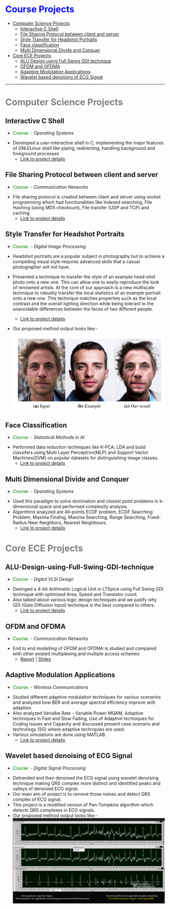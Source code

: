 <span style="color:Blue;">Course Projects</span>
=========

<!--ts-->
   * [Computer Science Projects](#computer-science-projects)
     * [Interactive C Shell](#interactive-c-shell)
     * [File Sharing Protocol between client and server](#file-sharing-protocol-between-client-and-server)
     * [Style Transfer for Headshot Portraits](#style-transfer-for-headshot-portraits)
     * [Face classification](#face-classification)
     * [Multi Dimensional Divide and Conquer](#multi-dimensional-divide-and-conquer)
   * [Core ECE Projects](#core-ece-projects)
      * [ALU Design using Full Swing GDI technique](#alu-design-using-full-swing-gdi-technique)
      * [OFDM and OFDMA](#ofdm-and-ofdma)
      * [Adaptive Modulation Applications](#adaptive-modulation-applications)
      * [Wavelet based denoising of ECG Signal](#wavelet-based-denoising-of-ecg-signal)
<!--te-->


___

<span style="color:grey;">Computer Science Projects</span>
===========

Interactive C Shell
-----
- <span style="color:green;">Course: - </span> *Operating Systems*
* Developed a user-interactive shell in C, implementing the major features of GNU/Linux shell like piping, redirecting, handling background and foreground processes
  - [Link to project details](https://github.com/saikrishnacharan/Interactive-Shell)

File Sharing Protocol between client and server
-----
- <span style="color:green;">Course: -</span> *Communication Networks*
* File sharing protocol is created between client and server using socket programming which had functionalities like Indexed searching, File Hashing (using MD5 checksum), File transfer (UDP and TCP) and caching.
  - [Link to project details](https://github.com/saikrishnacharan/File-Transfer-Protocal-between-client-and-server)

Style Transfer for Headshot Portraits
-----
- <span style="color:green;">Course: - </span>*Digital Image Processing*
* Headshot portraits are a popular subject in photography but to achieve a compelling visual style requires advanced skills that a casual photographer will not have. 
* Presented a technique to transfer the style of an example head-shot photo onto a new one. This can allow one to easily reproduce the look of renowned artists. At the core of our approach is a new multiscale technique to robustly transfer the local statistics of an example portrait onto a new one. This technique matches properties such as the local contrast and the overall lighting direction while being tolerant to the unavoidable differences between the faces of two different people. 
  - [Link to project details](https://github.com/saikrishnacharan/Style-Transfer-for-Headshot-Potrait)
* Our proposed method output looks like:- 

  <img src="images/Headshot.png?raw=true"/>
  
  
Face Classification 
-----
- <span style="color:green;">Course: -</span>  *Statistical Methods in AI*
* Performed data reduction techniques like K-PCA, LDA and build classifers using Multi Layer Perceptron(MLP) and Support Vector Machines(SVM) on popular datasets for distinguishing image classes.
  - [Link to project details](https://github.com/saikrishnacharan/Image-Classification)

Multi Dimensional Divide and Conquer
-----
- <span style="color:green;">Course: -</span>  *Operating Systems*
* Used this paradigm to solve domination and closest point problems in k-dimensional space and performed complexity analysis.
* Algorithms analyzed are All-points ECDF problem, ECDF Searching Problem, Maxima Finding, Maxima Searching, Range Searching, Fixed-Radius Near Neighbors, Nearest Neighbours.
  - [Link to project details](https://github.com/saikrishnacharan/Multi-Dimensional-Divide-and-Conquer)

<span style="color:grey;">Core ECE Projects</span>
===========

ALU-Design-using-Full-Swing-GDI-technique
-----
- <span style="color:green;">Course: -</span>  *Digital VLSI Design*
* Desinged a 4-bit Arithmetic Logical Unit in LTSpice using Full Swing GDI technique with optimized Area, Speed and Transistor count.
* Also talked about various logic design techniques and we justify why GDI (Gate Diffusion Input) technique is the best compared to others. 
  - [Link to project details](https://github.com/saikrishnacharan/ALU-Design-using-Full-Swing-GDI-technique)

OFDM and OFDMA
-----
- <span style="color:green;">Course: -</span>  *Communication Networks*
* End to end modelling of OFDM and OFDMA is studied and compared with other existed multiplexing and multiple access schemes
  - [Report](/pdf/Communication_Networks_Project1_OFDM_OFDMA.pdf)  |  [Slides](/pdf/CN_Slides_OFDM.pdf)
  
Adaptive Modulation Applications
-----
- <span style="color:green;">Course: -</span>  *Wireless Communications*
* Studied different adaptive modulation techniques for various scenarios and analyzed how BER and average spectral efficiency improve with adaption.
* Also analyzed Varialbe Rate - Variable Power MQAM, Adaptive techniques in Fast and Slow Fading, Use of Adaptive techniques for Coding Issues and Capacity and discussed present case scenario and technology (5G) where adaptive technquies are used.
* Various simulations are done using MATLAB. 
  - [Link to project details](https://github.com/saikrishnacharan/Adaptive-Modulation)
  
 Wavelet based denoising of ECG Signal
 -----
 - <span style="color:green;">Course: -</span>  *Digital Signal Processing*
 * Detrended and then denoised the ECG signal using wavelet denoising technique making QRS complex more distinct and identified peaks and valleys of denoised ECG signal.
 * Our main aim of project is to remove those noises and detect QRS complex of ECG signal.
 * This project is a modified version of Pan-Tompkins algorithm which detects QRS complexes in ECG signals.
 * Our proposed method output looks like:-
    <img src="images/DSP_Wavlet_based_denoising.png?raw=true"/>

  
